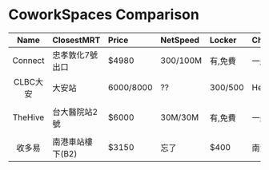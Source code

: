 # CoworkSpaces Comparison

|  Name   | ClosestMRT | Price    | NetSpeed    | Locker   | Chair     | Hour         |Coffee
|:-------:|:-----------|:---------|:------------|:---------|:----------|:-------------|---
| Connect | 忠孝敦化7號出口 | $4980       | 300/100M | 有,免費      | 一般椅子         | 24      |Free美式|
| CLBC大安  | 大安站      | $6000/$8000 | ??       | $300/$500 | HermanMiller | 24      |Free Expresso|
| TheHive | 台大醫院站2號  | $6000       | 30M/30M  | 有,免費      | 一般椅子         | 24      |Paid w/Discount ($50)|
|   收多易   |南港車站樓下(B2)       | $3150     | 忘了      | $400           | 南港車站         | 9am-9pm |Free Expresso|

